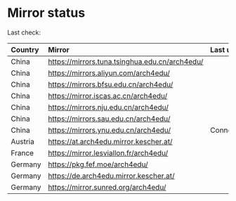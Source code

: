 <script src="./time.js"></script>
# Mirror status
Last check: <script type="text/javascript">localize(1685902824.0757773);</script>

|Country|Mirror|Last update|
|:------|:-----|:----------|
|China|https://mirrors.tuna.tsinghua.edu.cn/arch4edu/|<script type="text/javascript">localize(1685860197);</script>|
|China|https://mirrors.aliyun.com/arch4edu/|<script type="text/javascript">localize(1685644418);</script>|
|China|https://mirrors.bfsu.edu.cn/arch4edu/|<script type="text/javascript">localize(1685860197);</script>|
|China|https://mirror.iscas.ac.cn/arch4edu/|<script type="text/javascript">localize(1685860197);</script>|
|China|https://mirrors.nju.edu.cn/arch4edu/|<script type="text/javascript">localize(1685816979);</script>|
|China|https://mirrors.sau.edu.cn/arch4edu/|<script type="text/javascript">localize(1673850842);</script>|
|China|https://mirrors.ynu.edu.cn/arch4edu/|ConnectTimeout|
|Austria|https://at.arch4edu.mirror.kescher.at/|<script type="text/javascript">localize(1685860197);</script>|
|France|https://mirror.lesviallon.fr/arch4edu/|<script type="text/javascript">localize(1685860197);</script>|
|Germany|https://pkg.fef.moe/arch4edu/|<script type="text/javascript">localize(1685860197);</script>|
|Germany|https://de.arch4edu.mirror.kescher.at/|<script type="text/javascript">localize(1685860197);</script>|
|Germany|https://mirror.sunred.org/arch4edu/|<script type="text/javascript">localize(1685860197);</script>|

<script src="./tablefilter/tablefilter.js"></script>
<script src="./table.js"></script>